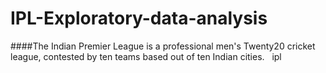 # IPL-Exploratory-data-analysis
####The Indian Premier League is a professional men's Twenty20 cricket league, contested by ten teams based out of ten Indian cities. 
&nbsp;
ipl

